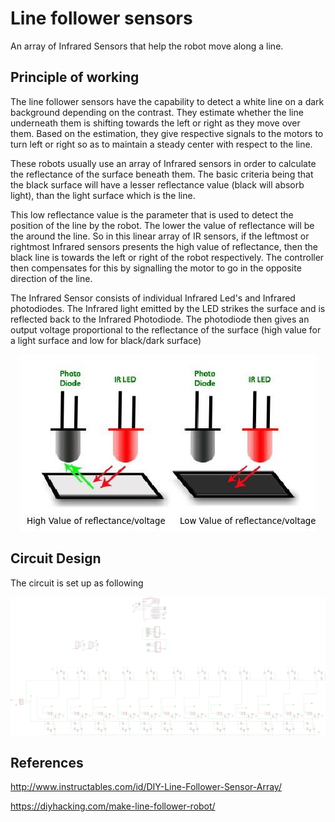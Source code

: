 # Line follower sensors

An array of Infrared Sensors that help the robot move along a line.

## Principle of working

The line follower sensors have the capability to detect a white line on a dark background depending on the contrast. They estimate whether the line underneath them is shifting towards the left or right as they move over them. Based on the estimation, they give respective signals to the motors to turn left or right so as to maintain a steady center with respect to the line.

These robots usually use an array of Infrared sensors in order to calculate the reflectance of the surface beneath them. The basic criteria being that the black surface will have a lesser reflectance value (black will absorb light), than the light surface which is the line.

This low reflectance value is the parameter that is used to detect the position of the line by the robot. The lower the value of reflectance will be the around the line. So in this linear array of IR sensors, if the leftmost or rightmost Infrared sensors presents the high value of reflectance, then the black line is towards the left or right of the robot respectively. The controller then compensates for this by signalling the motor to go in the opposite direction of the line. 

The Infrared Sensor consists of individual Infrared Led's and Infrared photodiodes. The Infrared light emitted by the LED strikes the surface and is reflected back to the Infrared Photodiode. The photodiode then gives an output voltage proportional to the reflectance of the surface (high value for a light surface and low for black/dark surface)

<p align="center">
	<img src="./Assets/IRsensor.jpg" />
</p>

## Circuit Design

The circuit is set up as following

<p align="center">
	<img src="./Circuit_design/Circuit.png" />
</p>

## References

http://www.instructables.com/id/DIY-Line-Follower-Sensor-Array/

https://diyhacking.com/make-line-follower-robot/
